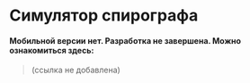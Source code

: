 # Симулятор спирографа
#### Мобильной версии нет. Разработка не завершена. Можно ознакомиться здесь:
> (cсылка не добавлена)